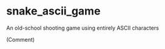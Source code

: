 snake_ascii_game
================

An old-school shooting game using entirely ASCII characters

(Comment)